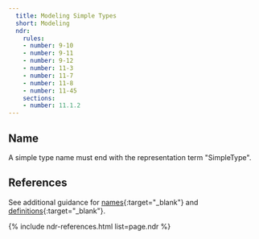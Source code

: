 ```yaml
---
  title: Modeling Simple Types
  short: Modeling
  ndr:
    rules:
    - number: 9-10
    - number: 9-11
    - number: 9-12
    - number: 11-3
    - number: 11-7
    - number: 11-8
    - number: 11-45
    sections:
    - number: 11.1.2
---
```


## Name

A simple type name must end with the representation term "SimpleType".

## References

See additional guidance for [names](/reference/concepts/property/modeling/names/){:target="_blank"}
and [definitions](/reference/concepts/property/modeling/definitions/){:target="_blank"}.

{% include ndr-references.html list=page.ndr %}
